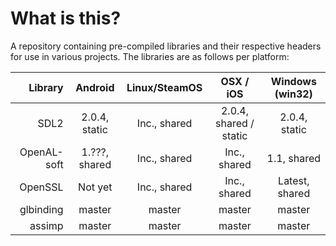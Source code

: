 # What is this?

A repository containing pre-compiled libraries and their respective headers for use in various projects. The libraries are as follows per platform:

| Library     | Android       | Linux/SteamOS    | OSX / iOS              | Windows (win32) |
|------------:|:-------------:|:----------------:|:----------------------:|:---------------:|
| SDL2        | 2.0.4, static | Inc., shared     | 2.0.4, shared / static | 2.0.4, static   |
| OpenAL-soft | 1.???, shared | Inc., shared     | Inc., shared           | 1.1, shared     |
| OpenSSL     | Not yet       | Inc., shared     | Inc., shared           | Latest, shared  |
| glbinding   | master        | master           | master                 | master          |
| assimp      | master        | master           | master                 | master          |
